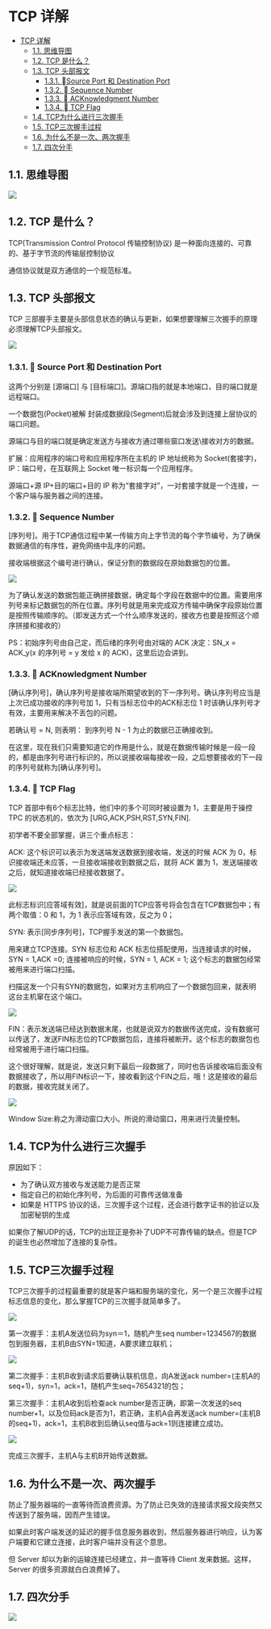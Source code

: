 #  TCP 详解

- [TCP 详解](#tcp-%e8%af%a6%e8%a7%a3)
  - [1.1. 思维导图](#11-%e6%80%9d%e7%bb%b4%e5%af%bc%e5%9b%be)
  - [1.2. TCP 是什么？](#12-tcp-%e6%98%af%e4%bb%80%e4%b9%88)
  - [1.3. TCP 头部报文](#13-tcp-%e5%a4%b4%e9%83%a8%e6%8a%a5%e6%96%87)
    - [1.3.1. ️⃣ Source Port 和 Destination Port](#131-%ef%b8%8f%e2%83%a3-source-port-%e5%92%8c-destination-port)
    - [1.3.2. ️⃣ Sequence Number](#132-%ef%b8%8f%e2%83%a3-sequence-number)
    - [1.3.3. ️⃣ ACKnowledgment Number](#133-%ef%b8%8f%e2%83%a3-acknowledgment-number)
    - [1.3.4. ️⃣ TCP Flag](#134-%ef%b8%8f%e2%83%a3-tcp-flag)
  - [1.4. TCP为什么进行三次握手](#14-tcp%e4%b8%ba%e4%bb%80%e4%b9%88%e8%bf%9b%e8%a1%8c%e4%b8%89%e6%ac%a1%e6%8f%a1%e6%89%8b)
  - [1.5. TCP三次握手过程](#15-tcp%e4%b8%89%e6%ac%a1%e6%8f%a1%e6%89%8b%e8%bf%87%e7%a8%8b)
  - [1.6. 为什么不是一次、两次握手](#16-%e4%b8%ba%e4%bb%80%e4%b9%88%e4%b8%8d%e6%98%af%e4%b8%80%e6%ac%a1%e4%b8%a4%e6%ac%a1%e6%8f%a1%e6%89%8b)
  - [1.7. 四次分手](#17-%e5%9b%9b%e6%ac%a1%e5%88%86%e6%89%8b)

## 1.1. 思维导图 


![](img/Snipaste_2020-05-18_17-49-59.png)
## 1.2. TCP 是什么？

TCP(Transmission Control Protocol 传输控制协议) 是一种面向连接的、可靠的、基于字节流的传输层控制协议

通信协议就是双方通信的一个规范标准。

## 1.3. TCP 头部报文

TCP 三部握手主要是头部信息状态的确认与更新，如果想要理解三次握手的原理必须理解TCP头部报文。


![](img/6007d7f261674844b18ec382c87ea811%20(1).jpg)

### 1.3.1. ️⃣ Source Port 和 Destination Port

这两个分别是 [源端口] 与 [目标端口]。源端口指的就是本地端口，目的端口就是远程端口。

一个数据包(Pocket)被解 封装成数据段(Segment)后就会涉及到连接上层协议的端口问题。

源端口与目的端口就是确定发送方与接收方通过哪些窗口发送\接收对方的数据。

扩展：应用程序的端口号和应用程序所在主机的 IP 地址统称为 Socket(套接字)，IP：端口号，在互联网上 Socket 唯一标识每一个应用程序。

源端口+源 IP+目的端口+目的 IP 称为“套接字对”，一对套接字就是一个连接，一个客户端与服务器之间的连接。

### 1.3.2. ️⃣ Sequence Number

[序列号]。用于TCP通信过程中某一传输方向上字节流的每个字节编号，为了确保数据通信的有序性，避免网络中乱序的问题。

接收端根据这个编号进行确认，保证分割的数据段在原始数据包的位置。

![](img/51f2f8dfbe8842f5a89cec744b35e666.gif)

为了确认发送的数据包能正确拼接数据，确定每个字段在数据中的位置。需要用序列号来标记数据包的所在位置。序列号就是用来完成双方传输中确保字段原始位置是按照传输顺序的。（即发送方式一个什么顺序发送的，接收方也要是按照这个顺序拼接和接收的）

PS：初始序列号由自己定，而后绪的序列号由对端的 ACK 决定：SN_x = ACK_y(x 的序列号 = y 发给 x 的 ACK)，这里后边会讲到。


### 1.3.3. ️⃣ ACKnowledgment Number

[确认序列号]，确认序列号是接收端所期望收到的下一序列号。确认序列号应当是上次已成功接收的序列号加 1，只有当标志位中的ACK标志位 1 时该确认序列号才有效，主要用来解决不丢包的问题。

若确认号 = N, 则表明： 到序列号 N - 1 为止的数据已正确接收到。

在这里，现在我们只需要知道它的作用是什么，就是在数据传输时候是一段一段的，都是由序列号进行标识的，所以说接收端每接收一段，之后想要接收的下一段的序列号就称为[确认序列号]。

### 1.3.4. ️⃣ TCP Flag

TCP 首部中有6个标志比特，他们中的多个可同时被设置为 1，主要是用于操控TPC 的状态机的，依次为 [URG,ACK,PSH,RST,SYN,FIN].

初学者不要全部掌握，讲三个重点标志：

ACK: 这个标识可以表示为发送端发送数据到接收端，发送的时候 ACK 为 0，标识接收端还未应答，一旦接收端接收到数据之后，就将 ACK 置为 1，发送端接收之后，就知道接收端已经接收数据了。

![](img/adf82843298e4179a6c070217583fb5f.gif)

此标志标识[应答域有效]，就是说前面的TCP应答号将会包含在TCP数据包中；有两个取值：0 和 1，为 1 表示应答域有效，反之为 0；

SYN: 表示[同步序列号]，TCP握手发送的第一个数据包。

用来建立TCP连接。SYN 标志位和 ACK 标志位搭配使用，当连接请求的时候，SYN = 1,ACK =0; 连接被响应的时候，SYN = 1, ACK = 1; 这个标志的数据包经常被用来进行端口扫描。

扫描这发一个只有SYN的数据包，如果对方主机响应了一个数据包回来，就表明这台主机窜在这个端口。

![](img/SYN.gif)

FIN：表示发送端已经达到数据末尾，也就是说双方的数据传送完成，没有数据可以传送了，发送FIN标志位的TCP数据包后，连接将被断开。这个标志的数据包也经常被用于进行端口扫描。

这个很好理解，就是说，发送只剩下最后一段数据了，同时也告诉接收端后面没有数据接收了，所以用FIN标识一下，接收看到这个FIN之后，哦！这是接收的最后的数据，接收完就关闭了。

![](img/FIN.gif)


Window Size:称之为滑动窗口大小。所说的滑动窗口，用来进行流量控制。


## 1.4. TCP为什么进行三次握手

原因如下：

* 为了确认双方接收与发送能力是否正常
* 指定自己的初始化序列号，为后面的可靠传送做准备
* 如果是 HTTPS 协议的话，三次握手这个过程，还会进行数字证书的验证以及加密秘钥的生成

如果你了解UDP的话，TCP的出现正是弥补了UDP不可靠传输的缺点。但是TCP的诞生也必然增加了连接的复杂性。


## 1.5. TCP三次握手过程

TCP三次握手的过程最重要的就是客户端和服务端的变化，另一个是三次握手过程标志信息的变化，那么掌握TCP的三次握手就简单多了。

![](img/scws.jpg)

第一次握手：主机A发送位码为syn＝1，随机产生seq number=1234567的数据包到服务器，主机B由SYN=1知道，A要求建立联机；

![](img/first.gif)

第二次握手：主机B收到请求后要确认联机信息，向A发送ack number=(主机A的seq+1)，syn=1，ack=1，随机产生seq=7654321的包；



第三次握手：主机A收到后检查ack number是否正确，即第一次发送的seq number+1，以及位码ack是否为1，若正确，主机A会再发送ack number=(主机B的seq+1)，ack=1，主机B收到后确认seq值与ack=1则连接建立成功。

![](img/third.gif)

完成三次握手，主机A与主机B开始传送数据。


## 1.6. 为什么不是一次、两次握手

防止了服务器端的一直等待而浪费资源。为了防止已失效的连接请求报文段突然又传送到了服务端，因而产生错误。

如果此时客户端发送的延迟的握手信息服务器收到，然后服务器进行响应，认为客户端要和它建立连接，此时客户端并没有这个意思。

但 Server 却以为新的运输连接已经建立，并一直等待 Client 发来数据。这样，Server 的很多资源就白白浪费掉了。

## 1.7. 四次分手

![](img/scfs.jpg)